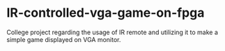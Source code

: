 # IR-controlled-vga-game-on-fpga
College project regarding the usage of IR remote and utilizing it to make a simple game displayed on VGA monitor.
